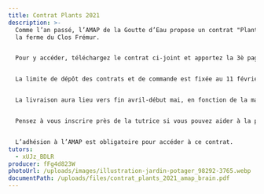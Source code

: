 ```yaml
---
title: Contrat Plants 2021
description: >-
  Comme l’an passé, l’AMAP de la Goutte d’Eau propose un contrat "Plants" avec
  la ferme du Clos Frémur.


  Pour y accéder, téléchargez le contrat ci-joint et apportez la 3è page à la tutrice à l’AMAP ou envoyez-la à son adresse mail avec le chèque d’acompte. Les plants proposés sont visibles sur le catalogue joint et remplissez le bon de commande en ligne en suivant le lien indiqué sur le contrat.


  La limite de dépôt des contrats et de commande est fixée au 11 février. Il ne sera accepté aucun bon de commande au delà de cette date, pour permettre à la productrice de mettre nos plants en culture.


  La livraison aura lieu vers fin avril-début mai, en fonction de la maturité des plants.


  Pensez à vous inscrire près de la tutrice si vous pouvez aider à la préparation des commandes 1 à 2h avant la distribution.


  L’adhésion à l’AMAP est obligatoire pour accéder à ce contrat.
tutors:
  - xUJz_BDLR
producer: fFg4d823W
photoUrl: /uploads/images/illustration-jardin-potager_98292-3765.webp
documentPath: /uploads/files/contrat_plants_2021_amap_brain.pdf
---
```

